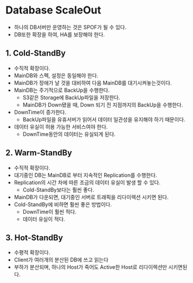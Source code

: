 # Database ScaleOut
- 하나의 DB서버만 운영하는 것은 SPOF가 될 수 있다.
- DB또한 확장을 하여, HA를 보장해야 한다.

## 1. Cold-StandBy
- 수직적 확장이다.
- MainDB와 스펙, 설정은 동일해야 한다.
- MainDB가 장애가 날 것을 대비하여 다음 MainDB를 대기시켜놓는것이다.
- MainDB는 주기적으로 BackUp을 수행한다.
  - S3같은 Storage에 BackUp파일을 저장한다.
  - MainDB가 Down됐을 때, Down 되기 전 지점까지의 BackUp을 수행한다.
- DownTime이 증가한다. 
  - BackUp파일을 유휴서버가 읽어서 데이터 일관성을 유지해야 하기 때문이다.
- 데이터 유실이 허용 가능한 서비스여야 한다.
  - DownTime동안의 데이터는 유실되게 된다.

## 2. Warm-StandBy
- 수직적 확장이다.
- 대기중인 DB는 MainDB로 부터 지속적인 Replication를 수행한다.
- Replication의 시간 차에 따른 조금의 데이터 유실이 발생 할 수 있다.
  - Cold-StandBy보다는 훨씬 좋다.
- MainDB가 다운되면, 대기중인 서버로 트래픽을 리다이렉션 시키면 된다.
- Cold-StandBy에 비하면 훨씬 좋은 방법이다.
  - DownTime이 훨씬 적다.
  - 데이터 유실이 적다.


## 3. Hot-StandBy
- 수평적 확장이다.
- Client가 여러개의 분산된 DB에 쓰고 읽는다
- 부하가 분산되며, 하나의 Host가 죽어도 Active한 Host로 리다이렉션만 시키면된다.